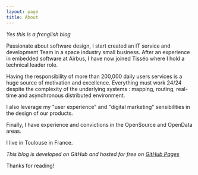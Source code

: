 ```yaml
---
layout: page
title: About
---
```


_Yes this is a frenglish blog_

Passionate about software design, I start created an IT service and development Team in a space industry small business.
After an experience in embedded software at Airbus, I have now joined Tisséo where I hold a technical leader role.

Having the responsibility of more than 200,000 daily users services is a huge source of motivation and excellence.
Everything must work 24/24 despite the complexity of the underlying systems : mapping, routing, real-time and asynchronous distributed environment.

I also leverage my "user experience" and "digital marketing" sensibilities in the design of our products.

Finally, I have experience and convictions in the OpenSource and OpenData areas.

I live in Toulouse in France.

_This blog is developed on GitHub and hosted for free on [GitHub Pages](https://pages.github.com)_

Thanks for reading!
